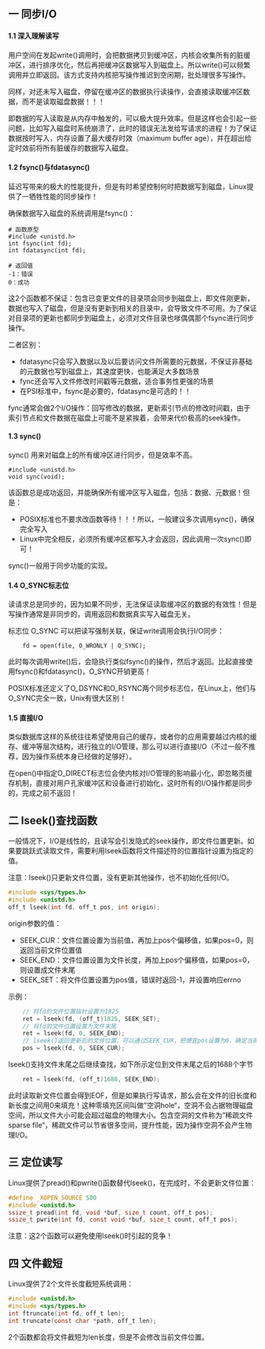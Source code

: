 ## 一 同步I/O

#### 1.1 深入理解读写

用户空间在发起write()调用时，会把数据拷贝到缓冲区，内核会收集所有的脏缓冲区，进行排序优化，然后再把缓冲区数据写入到磁盘上。所以write()可以频繁调用并立即返回。该方式支持内核把写操作推迟到空闲期，批处理很多写操作。  

同样，对还未写入磁盘，停留在缓冲区的数据执行读操作，会直接读取缓冲区数据，而不是读取磁盘数据！！！  

即数据的写入读取是从内存中触发的，可以极大提升效率。但是这样也会引起一些问题，比如写入磁盘时系统崩溃了，此时的错误无法发给写请求的进程！为了保证数据按时写入，内存设置了最大缓存时效（maximum buffer age），并在超出给定时效前将所有脏缓存的数据写入磁盘。  

#### 1.2 fsync()与fdatasync()

延迟写带来的极大的性能提升，但是有时希望控制何时把数据写到磁盘，Linux提供了一牺牲性能的同步操作！  

确保数据写入磁盘的系统调用是fsync()：
```
# 函数原型
#include <unistd.h>
int fsync(int fd);
int fdatasync(int fd);

# 返回值
-1：错误
0：成功
```

这2个函数都不保证：包含已变更文件的目录项会同步到磁盘上，即文件刚更新，数据也写入了磁盘，但是没有更新到相关的目录中，会导致文件不可用。为了保证对目录项的更新也都同步到磁盘上，必须对文件目录也嗲偶偶那个fsync进行同步操作。  

二者区别：
- fdatasync只会写入数据以及以后要访问文件所需要的元数据，不保证非基础的元数据也写到磁盘上，其速度更快，也能满足大多数场景
- fync还会写入文件修改时间戳等元数据，适合事务性更强的场景
- 在PSI标准中，fsync是必要的，fdatasync是可选的！！

fync通常会做2个I/O操作：回写修改的数据，更新索引节点的修改时间戳，由于索引节点和文件数据在磁盘上可能不是紧挨着，会带来代价极高的seek操作。

#### 1.3 sync()

sync() 用来对磁盘上的所有缓冲区进行同步，但是效率不高。
```
#include <unistd.h>
void sync(void);
```

该函数总是成功返回，并能确保所有缓冲区写入磁盘，包括：数据、元数据！但是：
- POSIX标准也不要求改函数等待！！！所以，一般建议多次调用sync()，确保完全写入
- Linux中完全相反，必须所有缓冲区都写入才会返回，因此调用一次sync()即可！

sync()一般用于同步功能的实现。

#### 1.4 O_SYNC标志位

读请求总是同步的，因为如果不同步，无法保证读取缓冲区的数据的有效性！但是写操作通常是非同步的，调用返回和数据真实写入磁盘无关。  

标志位 O_SYNC 可以把读写强制关联，保证write调用会执行I/O同步：
```
    fd = open(file, O_WRONLY | O_SYNC);
```

此时每次调用write()后，会隐执行类似fsync()的操作，然后才返回。比起直接使用fsync()和fdatasync()，O_SYNC开销更高！

POSIX标准还定义了O_DSYNC和O_RSYNC两个同步标志位，在Linux上，他们与O_SYNC完全一致，Unix有很大区别！

#### 1.5 直接I/O

类似数据库这样的系统往往希望使用自己的缓存，或者你的应用需要越过内核的缓存、缓冲等层次结构，进行独立的I/O管理，那么可以进行直接I/O（不过一般不推荐，因为操作系统本身已经做的足够好）。  

在open()中指定O_DIRECT标志位会使内核对I/O管理的影响最小化，即忽略页缓存机制，直接对用户孔家缓冲区和设备进行初始化，这时所有的I/O操作都是同步的，完成之前不返回！  

## 二 lseek()查找函数

一般情况下，I/O是线性的，且读写会引发隐式的seek操作，即文件位置更新。如果要跳跃式读取文件，需要利用lseek函数将文件描述符的位置指针设置为指定的值。  

注意：lseek()只更新文件位置，没有更新其他操作，也不初始化任何I/O。  

```c
#include <sys/types.h>
#include <unistd.h>
off_t lseek(int fd, off_t pos, int origin);
```

origin参数的值：
- SEEK_CUR：文件位置设置为当前值，再加上pos个偏移值，如果pos=0，则返回当前文件位置值
- SEEK_END：文件位置设置为文件长度，再加上pos个偏移值，如果pos=0，则设置成文件末尾
- SEEK_SET：将文件位置设置为pos值，错误时返回-1，并设置响应errno

示例：
```c
    // 将fd的文件位置指针设置为1825
    ret = lseek(fd, (off_t)1825, SEEK_SET);
    // 将fd的文件位置设置为文件末尾
    ret = lseek(fd, 0, SEEK_END);
    // lseek()返回更新后的文件位置，可以通过SEEK_CUR，把便宜pos设置为0，确定当前文件位置
    pos = lseek(fd, 0, SEEK_CUR);
```

lseek()支持文件末尾之后继续查找，如下所示定位到文件末尾之后的1688个字节
```c
    ret = lseek(fd, (off_t)1688, SEEK_END);
```
此时读取新文件位置会得到EOF，但是如果执行写请求，那么会在文件的旧长度和新长度之间用0来填充！这种零填充区间叫做”空洞hole“，空洞不会占据物理磁盘空间，所以文件大小可能会超过磁盘的物理大小。包含空洞的文件称为”稀疏文件sparse file“，稀疏文件可以节省很多空间，提升性能，因为操作空洞不会产生物理I/O。  

## 三 定位读写

Linux提供了pread()和pwrite()函数替代lseek()，在完成时，不会更新文件位置：
```c
#define _XOPEN_SOURCE 500
#include <unistd.h>
ssize_t pread(int fd, void *buf, size_t count, off_t pos);
ssize_t pwrite(int fd, const void *buf, size_t count, off_t pos);
```

注意：这2个函数可以避免使用lseek()时引起的竞争！  

## 四 文件截短

Linux提供了2个文件长度截短系统调用：
```c
#include <unistd.h>
#include <sys/types.h>
int ftruncate(int fd, off_t len);
int truncate(const char *path, off_t len);
```

2个函数都会将文件截短为len长度，但是不会修改当前文件位置。